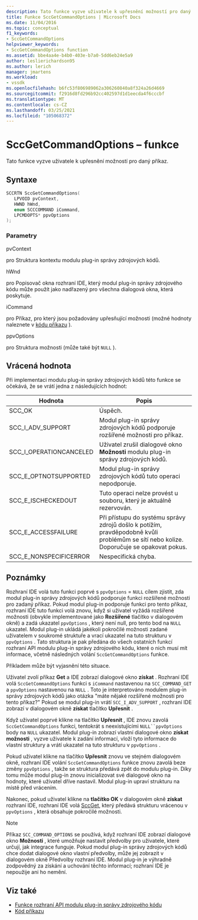 ```yaml
---
description: Tato funkce vyzve uživatele k upřesnění možností pro daný příkaz.
title: Funkce SccGetCommandOptions | Microsoft Docs
ms.date: 11/04/2016
ms.topic: conceptual
f1_keywords:
- SccGetCommandOptions
helpviewer_keywords:
- SccGetCommandOptions function
ms.assetid: bbe4aa4e-b4b0-403e-b7a0-5dd6eb24e5a9
author: leslierichardson95
ms.author: lerich
manager: jmartens
ms.workload:
- vssdk
ms.openlocfilehash: b6fc53f806989062a306260840a8f324a26d4669
ms.sourcegitcommit: f2916d8fd296b92cc402597d1d1eecda4f6cccbf
ms.translationtype: MT
ms.contentlocale: cs-CZ
ms.lasthandoff: 03/25/2021
ms.locfileid: "105068372"
---
```

# <a name="sccgetcommandoptions-function"></a>SccGetCommandOptions – funkce
Tato funkce vyzve uživatele k upřesnění možností pro daný příkaz.

## <a name="syntax"></a>Syntaxe

```cpp
SCCRTN SccGetCommandOptions(
   LPVOID pvContext,
   HWND hWnd,
   enum SCCCOMMAND iCommand,
   LPCMDOPTS* ppvOptions
);
```

### <a name="parameters"></a>Parametry
 pvContext

pro Struktura kontextu modulu plug-in správy zdrojových kódů.

 hWnd

pro Popisovač okna rozhraní IDE, který modul plug-in správy zdrojového kódu může použít jako nadřazený pro všechna dialogová okna, která poskytuje.

 iCommand

pro Příkaz, pro který jsou požadovány upřesňující možnosti (možné hodnoty naleznete v [kódu příkazu](../extensibility/command-code-enumerator.md) ).

 ppvOptions

pro Struktura možnosti (může také být `NULL` ).

## <a name="return-value"></a>Vrácená hodnota
 Při implementaci modulu plug-in správy zdrojových kódů této funkce se očekává, že se vrátí jedna z následujících hodnot:

|Hodnota|Popis|
|-----------|-----------------|
|SCC_OK|Úspěch.|
|SCC_I_ADV_SUPPORT|Modul plug-in správy zdrojových kódů podporuje rozšířené možnosti pro příkaz.|
|SCC_I_OPERATIONCANCELED|Uživatel zrušil dialogové okno **Možnosti** modulu plug-in správy zdrojových kódů.|
|SCC_E_OPTNOTSUPPORTED|Modul plug-in správy zdrojových kódů tuto operaci nepodporuje.|
|SCC_E_ISCHECKEDOUT|Tuto operaci nelze provést u souboru, který je aktuálně rezervován.|
|SCC_E_ACCESSFAILURE|Při přístupu do systému správy zdrojů došlo k potížím, pravděpodobně kvůli problémům se sítí nebo kolize. Doporučuje se opakovat pokus.|
|SCC_E_NONSPECIFICERROR|Nespecifická chyba.|

## <a name="remarks"></a>Poznámky
 Rozhraní IDE volá tuto funkci poprvé s `ppvOptions` = `NULL` cílem zjistit, zda modul plug-in správy zdrojových kódů podporuje funkci rozšířené možnosti pro zadaný příkaz. Pokud modul plug-in podporuje funkci pro tento příkaz, rozhraní IDE tuto funkci volá znovu, když si uživatel vyžádá rozšířené možnosti (obvykle implementované jako **Rozšířené** tlačítko v dialogovém okně) a zadá ukazatel `ppvOptions` , který není null, pro tento bod na `NULL` ukazatel. Modul plug-in ukládá jakékoli pokročilé možnosti zadané uživatelem v soukromé struktuře a vrací ukazatel na tuto strukturu v `ppvOptions` . Tato struktura je pak předána do všech ostatních funkcí rozhraní API modulu plug-in správy zdrojového kódu, které o nich musí mít informace, včetně následných volání `SccGetCommandOptions` funkce.

 Příkladem může být vyjasnění této situace.

 Uživatel zvolí příkaz **Get** a IDE zobrazí dialogové okno **získat** . Rozhraní IDE volá `SccGetCommandOptions` funkci s `iCommand` nastavenou na `SCC_COMMAND_GET` a `ppvOptions` nastavenou na `NULL` . Toto je interpretováno modulem plug-in správy zdrojových kódů jako otázka "máte nějaké rozšířené možnosti pro tento příkaz?" Pokud se modul plug-in vrátí `SCC_I_ADV_SUPPORT` , rozhraní IDE zobrazí v dialogovém okně **získat** tlačítko **Upřesnit** .

 Když uživatel poprvé klikne na tlačítko **Upřesnit** , IDE znovu zavolá `SccGetCommandOptions` funkci, tentokrát s neexistujícími `NULL``ppvOptions` body na `NULL` ukazatel. Modul plug-in zobrazí vlastní dialogové okno **získat možnosti** , vyzve uživatele k zadání informací, vloží tyto informace do vlastní struktury a vrátí ukazatel na tuto strukturu v `ppvOptions` .

 Pokud uživatel klikne na tlačítko **Upřesnit** znovu ve stejném dialogovém okně, rozhraní IDE volání `SccGetCommandOptions` funkce znovu zavolá beze změny `ppvOptions` , takže se struktura předává zpět do modulu plug-in. Díky tomu může modul plug-in znovu inicializovat své dialogové okno na hodnoty, které uživatel dříve nastavil. Modul plug-in upraví strukturu na místě před vrácením.

 Nakonec, pokud uživatel klikne na **tlačítko OK** v dialogovém okně **získat** rozhraní IDE, rozhraní IDE volá [SccGet](../extensibility/sccget-function.md), který předává strukturu vrácenou v `ppvOptions` , která obsahuje pokročilé možnosti.

> [!NOTE]
> Příkaz `SCC_COMMAND_OPTIONS` se používá, když rozhraní IDE zobrazí dialogové okno **Možnosti** , které umožňuje nastavit předvolby pro uživatele, které určují, jak integrace funguje. Pokud modul plug-in správy zdrojových kódů chce dodat dialogové okno vlastní předvolby, může jej zobrazit v dialogovém okně Předvolby  rozhraní IDE. Modul plug-in je výhradně zodpovědný za získání a uchování těchto informací; rozhraní IDE je nepoužije ani ho nemění.

## <a name="see-also"></a>Viz také
- [Funkce rozhraní API modulu plug-in správy zdrojového kódu](../extensibility/source-control-plug-in-api-functions.md)
- [Kód příkazu](../extensibility/command-code-enumerator.md)
